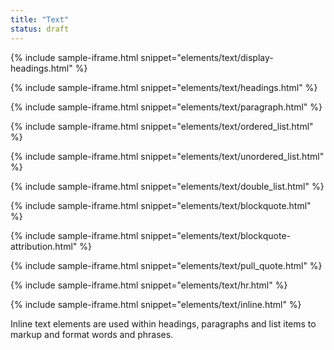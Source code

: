 ```yaml
---
title: "Text"
status: draft
---
```


{% include sample-iframe.html snippet="elements/text/display-headings.html" %}

{% include sample-iframe.html snippet="elements/text/headings.html" %}

{% include sample-iframe.html snippet="elements/text/paragraph.html" %}

<!-- ### Font styles

 | Tag             | Font                 | Size / Line height \(< 1400px viewport\) | Size / Line height \(>1400px viewport\) | Weight |
|-----------------|----------------------|------------------------------------------|-----------------------------------------|--------|
| H1              | RobotoCondensed Bold | 36px / 40px                              | 48px / 52px                             | Normal |
| H2              | RobotoCondensed Bold | 32px / 36px                              | 32px / 36px                             | Normal |
| H3              | RobotoCondensed Bold | 26px / 32px                              | 28px / 32px                             | Normal |
| H4              | RobotoCondensed Bold | 22px / 28px                              | 24px / 28px                             | Normal |
| H5              | RobotoCondensed Bold | 18px / 24px                              | 20px / 24px                             | Normal |
| H6              | RobotoCondensed Bold | 16px / 20px                              | 18px / 20px                             | Normal |
| Everything else | Roboto Light         | 16px / 24px                              | 18px / 28px                             | 300    | -->


{% include sample-iframe.html snippet="elements/text/ordered_list.html" %}

{% include sample-iframe.html snippet="elements/text/unordered_list.html" %}

{% include sample-iframe.html snippet="elements/text/double_list.html" %}

{% include sample-iframe.html snippet="elements/text/blockquote.html" %}

{% include sample-iframe.html snippet="elements/text/blockquote-attribution.html" %}

{% include sample-iframe.html snippet="elements/text/pull_quote.html" %}

{% include sample-iframe.html snippet="elements/text/hr.html" %}

{% include sample-iframe.html snippet="elements/text/inline.html" %}

Inline text elements are used within headings, paragraphs and list items to markup and format words and phrases.
